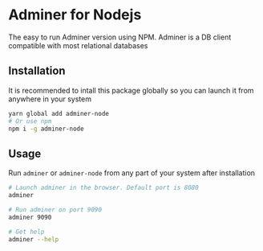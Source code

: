 # Adminer for Nodejs

The easy to run Adminer version using NPM. Adminer is a DB client compatible with most relational databases

## Installation

It is recommended to intall this package globally so you can launch it from anywhere in your system

```bash
yarn global add adminer-node
# Or use npm
npm i -g adminer-node


```

## Usage

Run `adminer` or `adminer-node` from any part of your system after installation

```bash
# Launch adminer in the browser. Default port is 8080
adminer

# Run adminer on port 9090
adminer 9090

# Get help
adminer --help
```
